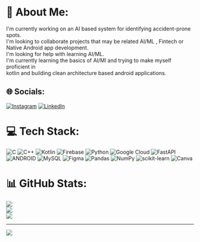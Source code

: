 # 🦖 About Me:
I'm currently working on an AI based system for identifying accident-prone spots.<br>I'm looking to collaborate projects that may be related AI/ML , Fintech or <br>Native Android app development.<br>I'm looking for help with learning AI/ML.<br>I'm currently learning the basics of AI/Ml and trying to make myself proficient in <br>kotlin and building clean architecture based android applications.


## 🌐 Socials:
[![Instagram](https://img.shields.io/badge/Instagram-%23E4405F.svg?logo=Instagram&logoColor=white)](https://instagram.com/cyberlion_4) [![LinkedIn](https://img.shields.io/badge/LinkedIn-%230077B5.svg?logo=linkedin&logoColor=white)](https://linkedin.com/in/prasanjit-panda-56152a250) 

# 💻 Tech Stack:
![C](https://img.shields.io/badge/c-%2300599C.svg?style=flat-square&logo=c&logoColor=white) ![C++](https://img.shields.io/badge/c++-%2300599C.svg?style=flat-square&logo=c%2B%2B&logoColor=white) ![Kotlin](https://img.shields.io/badge/kotlin-%230095D5.svg?style=flat-square&logo=kotlin&logoColor=white) ![Firebase](https://img.shields.io/badge/firebase-%23039BE5.svg?style=flat-square&logo=firebase) ![Python](https://img.shields.io/badge/python-3670A0?style=flat-square&logo=python&logoColor=ffdd54) ![Google Cloud](https://img.shields.io/badge/Google%20Cloud-%234285F4.svg?style=flat-square&logo=google-cloud&logoColor=white) ![FastAPI](https://img.shields.io/badge/FastAPI-005571?style=flat-square&logo=fastapi) ![ANDROID](https://img.shields.io/badge/android-%2320232a.svg?style=flat-square&logo=android&logoColor=%a4c639) ![MySQL](https://img.shields.io/badge/mysql-%2300f.svg?style=flat-square&logo=mysql&logoColor=white) 	![Figma](https://img.shields.io/badge/figma-%23F24E1E.svg?style=flat-square&logo=figma&logoColor=white) ![Pandas](https://img.shields.io/badge/pandas-%23150458.svg?style=flat-square&logo=pandas&logoColor=white) ![NumPy](https://img.shields.io/badge/numpy-%23013243.svg?style=flat-square&logo=numpy&logoColor=white) ![scikit-learn](https://img.shields.io/badge/scikit--learn-%23F7931E.svg?style=flat-square&logo=scikit-learn&logoColor=white) ![Canva](https://img.shields.io/badge/Canva-%2300C4CC.svg?style=flat-square&logo=Canva&logoColor=white)
# 📊 GitHub Stats:
![](https://github-readme-stats.vercel.app/api?username=Prasanjit-4&theme=gruvbox&hide_border=true&include_all_commits=true&count_private=false)<br/>
![](https://github-readme-streak-stats.herokuapp.com/?user=Prasanjit-4&theme=gruvbox&hide_border=true)<br/>
![](https://github-readme-stats.vercel.app/api/top-langs/?username=Prasanjit-4&theme=gruvbox&hide_border=true&include_all_commits=true&count_private=false&layout=compact)

---
[![](https://visitcount.itsvg.in/api?id=Prasanjit-4&icon=1&color=8)](https://visitcount.itsvg.in)

<!-- Proudly created with GPRM ( https://gprm.itsvg.in ) -->
